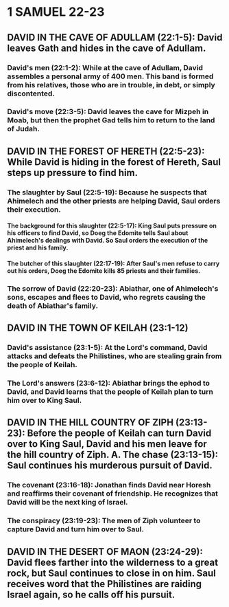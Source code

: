 ---
---
# 1 SAMUEL 22-23 
## DAVID IN THE CAVE OF ADULLAM (22:1-5): David leaves Gath and hides in the cave of Adullam. 
###  David\'s men (22:1-2): While at the cave of Adullam, David assembles a personal army of 400 men. This band is formed from his relatives, those who are in trouble, in debt, or simply discontented. 
###  David\'s move (22:3-5): David leaves the cave for Mizpeh in Moab, but then the prophet Gad tells him to return to the land of Judah. 
## DAVID IN THE FOREST OF HERETH (22:5-23): While David is hiding in the forest of Hereth, Saul steps up pressure to find him. 
###  The slaughter by Saul (22:5-19): Because he suspects that Ahimelech and the other priests are helping David, Saul orders their execution. 
####  The background for this slaughter (22:5-17): King Saul puts pressure on his officers to find David, so Doeg the Edomite tells Saul about Ahimelech\'s dealings with David. So Saul orders the execution of the priest and his family. 
####  The butcher of this slaughter (22:17-19): After Saul\'s men refuse to carry out his orders, Doeg the Edomite kills 85 priests and their families. 
###  The sorrow of David (22:20-23): Abiathar, one of Ahimelech\'s sons, escapes and flees to David, who regrets causing the death of Abiathar\'s family. 
## DAVID IN THE TOWN OF KEILAH (23:1-12) 
###  David\'s assistance (23:1-5): At the Lord\'s command, David attacks and defeats the Philistines, who are stealing grain from the people of Keilah. 
###  The Lord\'s answers (23:6-12): Abiathar brings the ephod to David, and David learns that the people of Keilah plan to turn him over to King Saul. 
## DAVID IN THE HILL COUNTRY OF ZIPH (23:13-23): Before the people of Keilah can turn David over to King Saul, David and his men leave for the hill country of Ziph. A. The chase (23:13-15): Saul continues his murderous pursuit of David. 
###  The covenant (23:16-18): Jonathan finds David near Horesh and reaffirms their covenant of friendship. He recognizes that David will be the next king of Israel. 
###  The conspiracy (23:19-23): The men of Ziph volunteer to capture David and turn him over to Saul. 
## DAVID IN THE DESERT OF MAON (23:24-29): David flees farther into the wilderness to a great rock, but Saul continues to close in on him. Saul receives word that the Philistines are raiding Israel again, so he calls off his pursuit. 
